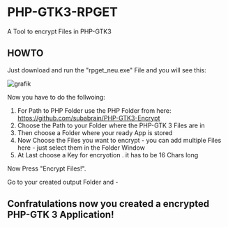 # PHP-GTK3-RPGET
A Tool to encrypt Files in PHP-GTK3

## HOWTO

Just download and run the "rpget_neu.exe" File and you will see this:

![grafik](https://github.com/subabrain/PHP-GTK3-RPGET/assets/7425736/eef5db88-275b-45cb-b9ac-131f75008602)

Now you have to do the follwoing:

1. For Path to PHP Folder use the PHP Folder from here: https://github.com/subabrain/PHP-GTK3-Encrypt
2. Choose the Path to your Folder where the PHP-GTK 3 Files are in
3. Then choose a Folder where your ready App is stored
4. Now Choose the Files you want to encrypt - you can add multiple Files here - just select them in the Folder Window
5. At Last choose a Key for encryotion . it has to be 16 Chars long

Now Press "Encrypt Files!".

Go to your created output Folder and - 

## Confratulations now you created a encrypted PHP-GTK 3 Application!
